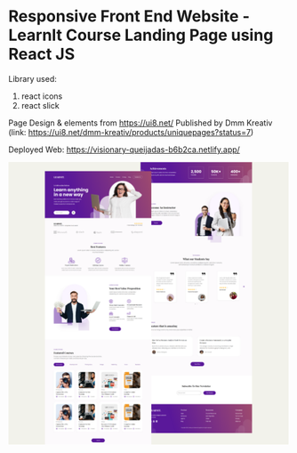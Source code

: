 # Responsive Front End Website - LearnIt Course Landing Page using React JS

Library used:
1. react icons
2. react slick

Page Design & elements from https://ui8.net/ Published by Dmm Kreativ 
(link: https://ui8.net/dmm-kreativ/products/uniquepages?status=7)

Deployed Web: https://visionary-queijadas-b6b2ca.netlify.app/

![Design preview for LearnIt landing page](./src/images/learnit-web.png)
